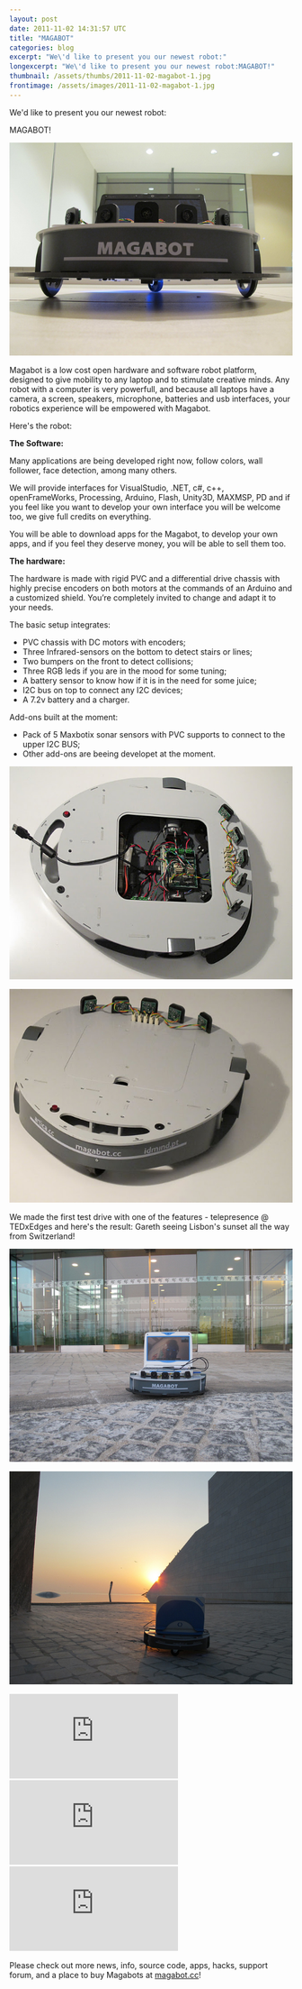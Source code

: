 ```yaml
---
layout: post
date: 2011-11-02 14:31:57 UTC
title: "MAGABOT"
categories: blog
excerpt: "We\'d like to present you our newest robot:"
longexcerpt: "We\'d like to present you our newest robot:MAGABOT!"
thumbnail: /assets/thumbs/2011-11-02-magabot-1.jpg
frontimage: /assets/images/2011-11-02-magabot-1.jpg
---
```


We'd like to present you our newest robot:

MAGABOT!

<a href="/assets/images/2011-11-02-magabot-1.jpg">![](/assets/images/2011-11-02-magabot-1.jpg)</a>

Magabot is a low cost open hardware and software robot platform, designed to give mobility to any laptop and to stimulate creative minds. Any robot with a computer is very powerfull, and because all laptops have a camera, a screen, speakers, microphone, batteries and usb interfaces, your robotics experience will be empowered with Magabot.

Here's the robot:

**The Software:**

Many applications are being developed right now, follow colors, wall follower, face detection, among many others.

We will provide interfaces for VisualStudio, .NET, c#, c++, openFrameWorks, Processing, Arduino, Flash, Unity3D, MAXMSP, PD and if you feel like you want to develop your own interface you will be welcome too, we give full credits on everything.

You will be able to download apps for the Magabot, to develop your own apps, and if you feel they deserve money, you will be able to sell them too.

**The hardware:**

The hardware is made with rigid PVC and a differential drive chassis with highly precise encoders on both motors at the commands of an Arduino and a customized shield. You’re completely invited to change and adapt it to your needs.

The basic setup integrates:
- PVC chassis with DC motors with encoders;
- Three Infrared-sensors on the bottom to detect stairs or lines;
- Two bumpers on the front to detect collisions;
- Three RGB leds if you are in the mood for some tuning;
- A battery sensor to know how if it is in the need for some juice;
- I2C bus on top to connect any I2C devices;
- A 7.2v battery and a charger.

Add-ons built at the moment:
- Pack of 5 Maxbotix sonar sensors with PVC supports to connect to the upper I2C BUS;
- Other add-ons are beeing developet at the moment.

<a href="/assets/images/2011-11-02-magabot-2.jpg">![](/assets/images/2011-11-02-magabot-2.jpg)</a>

<a href="/assets/images/2011-11-02-magabot-3.jpg">![](/assets/images/2011-11-02-magabot-3.jpg)</a>

We made the first test drive with one of the features - telepresence @ TEDxEdges and here's the result: Gareth seeing Lisbon's sunset all the way from Switzerland!

<a href="http://www.artica.cc/blog/wp-content/uploads/2011/10/6217304668_3c41a1024d_b.jpg">![](/assets/images/2011-11-02-magabot-4.jpg)
</a>

![](/assets/images/2011-11-02-magabot-5.jpg)

<div class="video-container"><iframe src="http://www.youtube.com/embed/-yrxRxP4TFQ" frameborder="0" allowfullscreen></iframe></div>

<div class="video-container"><iframe src="http://www.youtube.com/embed/mQ4QAdpcKaA" frameborder="0" allowfullscreen></iframe></div>

<div class="video-container"><iframe src="http://www.youtube.com/embed/3qHYzx-iFLo" frameborder="0" allowfullscreen></iframe></div>

Please check out more news, info, source code, apps, hacks, support forum, and a place to buy Magabots at <a href="http://magabot.cc">magabot.cc</a>!

&nbsp;

&nbsp;
